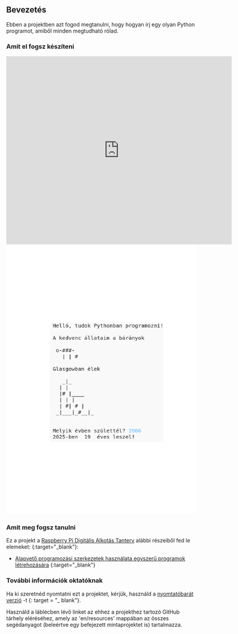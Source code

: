 ## Bevezetés

Ebben a projektben azt fogod megtanulni, hogy hogyan írj egy olyan Python programot, amiből minden megtudható rólad.

### Amit el fogsz készíteni

<div class="trinket">
  <iframe src="https://trinket.io/embed/python/a1f663ae0d?outputOnly=true&start=result" width="600" height="500" frameborder="0" marginwidth="0" marginheight="0" allowfullscreen>
  </iframe>
  <img src="images/me-final.png">
</div>

### Amit meg fogsz tanulni

Ez a projekt a [Raspberry Pi Digitális Alkotás Tanterv](http://rpf.io/curriculum) alábbi részeiből fed le elemeket: {:target="_blank"}:

+ [Alapvető programozási szerkezetek használata egyszerű programok létrehozására](https://www.raspberrypi.org/curriculum/programming/creator) {:target="_blank"}

### További információk oktatóknak

Ha ki szeretnéd nyomtatni ezt a projektet, kérjük, használd a [nyomtatóbarát verzió](https://projects.raspberrypi.org/en/projects/about-me/print) -t {: target = "_ blank"}.

Használd a láblécben lévő linket az ehhez a projekthez tartozó GitHub tárhely eléréséhez, amely az 'en/resources' mappában az összes segédanyagot (beleértve egy befejezett mintaprojektet is) tartalmazza.